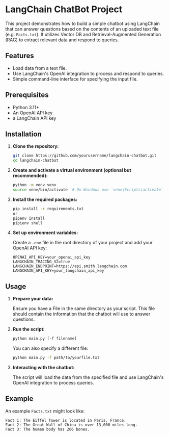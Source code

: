 # LangChain ChatBot Project

This project demonstrates how to build a simple chatbot using LangChain that can answer questions based on the contents of an uploaded text file (e.g. `Facts.txt`). It utilizes Vector DB and Retrieval-Augmented Generation (RAG) to extract relevant data and respond to queries.

## Features

- Load data from a text file.
- Use LangChain's OpenAI integration to process and respond to queries.
- Simple command-line interface for specifying the input file.

## Prerequisites

- Python 3.11+
- An OpenAI API key
- a LangChain API key

## Installation

1. **Clone the repository:**

    ```bash
    git clone https://github.com/yourusername/langchain-chatbot.git
    cd langchain-chatbot
    ```

2. **Create and activate a virtual environment (optional but recommended):**

    ```bash
    python -m venv venv
    source venv/bin/activate  # On Windows use `venv\Scripts\activate`
    ```

3. **Install the required packages:**

    ```bash
    pip install -r requirements.txt
    or
    pipenv install
    pipienv shell
    ```

4. **Set up environment variables:**

    Create a `.env` file in the root directory of your project and add your OpenAI API key:

    ```plaintext
    OPENAI_API_KEY=your_openai_api_key
    LANGCHAIN_TRACING_V2=true
    LANGCHAIN_ENDPOINT=https://api.smith.langchain.com
    LANGCHAIN_API_KEY=your_langchain_api_key
    ```

## Usage

1. **Prepare your data:**

    Ensure you have a File in the same directory as your script. This file should contain the information that the chatbot will use to answer questions.
    
2. **Run the script:**

    ```bash
    python main.py [-f filename]
    ```

    You can also specify a different file:

    ```bash
    python main.py -f path/to/yourfile.txt
    ```

3. **Interacting with the chatbot:**

    The script will load the data from the specified file and use LangChain's OpenAI integration to process queries.

## Example

An example `Facts.txt` might look like:

```plaintext
Fact 1: The Eiffel Tower is located in Paris, France.
Fact 2: The Great Wall of China is over 13,000 miles long.
Fact 3: The human body has 206 bones.